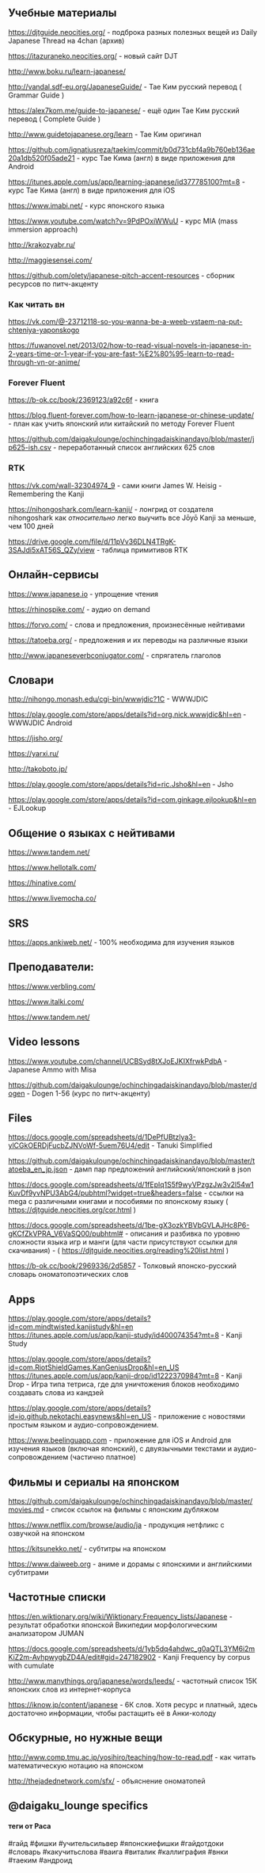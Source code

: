 

## Учебные материалы ##
https://djtguide.neocities.org/ - подброка разных полезных вещей из Daily Japanese Thread на 4chan (архив)

https://itazuraneko.neocities.org/ - новый сайт DJT 

http://www.boku.ru/learn-japanese/

http://vandal.sdf-eu.org/JapaneseGuide/ - Тае Ким русский перевод ( Grammar Guide )

https://alex7kom.me/guide-to-japanese/ - ещё один Тае Ким русский перевод ( Complete Guide )

http://www.guidetojapanese.org/learn - Тае Ким оригинал

https://github.com/ignatiusreza/taekim/commit/b0d731cbf4a9b760eb136ae20a1db520f05ade21 - курс Тае Кима (англ) в виде приложения для Android

https://itunes.apple.com/us/app/learning-japanese/id377785100?mt=8 - курс Тае Кима (англ) в виде приложения для iOS

https://www.imabi.net/ - курс японского языка

https://www.youtube.com/watch?v=9PdPOxiWWuU - курс MIA (mass immersion approach)

http://krakozyabr.ru/

http://maggiesensei.com/

https://github.com/olety/japanese-pitch-accent-resources - сборник ресурсов по питч-акценту

### Как читать вн ###
https://vk.com/@-23712118-so-you-wanna-be-a-weeb-vstaem-na-put-chteniya-yaponskogo

https://fuwanovel.net/2013/02/how-to-read-visual-novels-in-japanese-in-2-years-time-or-1-year-if-you-are-fast-%E2%80%95-learn-to-read-through-vn-or-anime/

### Forever Fluent ###
https://b-ok.cc/book/2369123/a92c6f - книга

https://blog.fluent-forever.com/how-to-learn-japanese-or-chinese-update/ - план как учить японский или китайский по методу Forever Fluent

https://github.com/daigakulounge/ochinchingadaiskinandayo/blob/master/jp625-ish.csv - переработанный список английских 625 слов

### RTK ###
https://vk.com/wall-32304974_9 - сами книги James W. Heisig - Remembering the Kanji

https://nihongoshark.com/learn-kanji/ - лонгрид от создателя nihongoshark как _относительно_ легко выучить все Jōyō Kanji за меньше, чем 100 дней

https://drive.google.com/file/d/11pVv36DLN4TRgK-3SAJdi5xAT56S_QZy/view - таблица примитивов RTK

## Онлайн-сервисы ##
https://www.japanese.io - упрощение чтения

https://rhinospike.com/ - аудио on demand

https://forvo.com/ - слова и предложения, произнесённые нейтивами

https://tatoeba.org/ - предложения и их переводы на различные языки

http://www.japaneseverbconjugator.com/ - спрягатель глаголов

## Словари ##
http://nihongo.monash.edu/cgi-bin/wwwjdic?1C  - WWWJDIC

https://play.google.com/store/apps/details?id=org.nick.wwwjdic&hl=en - WWWJDIC Android

https://jisho.org/ 

https://yarxi.ru/ 

http://takoboto.jp/ 

https://play.google.com/store/apps/details?id=ric.Jsho&hl=en - Jsho

https://play.google.com/store/apps/details?id=com.ginkage.ejlookup&hl=en - EJLookup

## Общение о языках с нейтивами ##
https://www.tandem.net/

https://www.hellotalk.com/

https://hinative.com/

https://www.livemocha.co/

## SRS ## 
https://apps.ankiweb.net/ - 100% необходима для изучения языков

## Преподаватели: ##
https://www.verbling.com/

https://www.italki.com/

https://www.tandem.net/

## Video lessons ##
https://www.youtube.com/channel/UCBSyd8tXJoEJKIXfrwkPdbA - Japanese Ammo with Misa

https://github.com/daigakulounge/ochinchingadaiskinandayo/blob/master/dogen - Dogen 1-56 (курс по питч-акценту)

## Files ##
https://docs.google.com/spreadsheets/d/1DePfUBtzlya3-ylCGkOERDjFucbZJNVoWf-5uem76U4/edit - Tanuki Simplified

https://github.com/daigakulounge/ochinchingadaiskinandayo/blob/master/tatoeba_en_jp.json - дамп пар предложений английский/японский в json

https://docs.google.com/spreadsheets/d/1fEplq1S5f9wyVPzgzJw3v2l54w1KuvDf9yvNPU3AbG4/pubhtml?widget=true&headers=false - ссылки на mega с различными книгами и пособиями по японскому языку ( https://djtguide.neocities.org/cor.html )

https://docs.google.com/spreadsheets/d/1be-gX3ozkYBVbGVLAJHc8P6-gKCfZkVPRA_V6VaSQ00/pubhtml# - описания и разбивка по уровню сложности языка игр и манги (для части присутствуют ссылки для скачивания) - ( https://djtguide.neocities.org/reading%20list.html )

https://b-ok.cc/book/2969336/2d5857 - Толковый японско-русский словарь ономатопоэтических слов

## Apps ##
https://play.google.com/store/apps/details?id=com.mindtwisted.kanjistudy&hl=en 
https://itunes.apple.com/us/app/kanji-study/id400074354?mt=8 - Kanji Study

https://play.google.com/store/apps/details?id=com.RiotShieldGames.KanGeniusDrop&hl=en_US 
https://itunes.apple.com/us/app/kanji-drop/id1222370984?mt=8 - Kanji Drop - Игра типа тетриса, где для уничтожения блоков необходимо создавать слова из кандзей

https://play.google.com/store/apps/details?id=io.github.nekotachi.easynews&hl=en_US - приложение с новостями простым языком и аудио-сопровождением.

https://www.beelinguapp.com - приложение для iOS и Android для изучения языков (включая японский), с двуязычными текстами и аудио-сопровождением (частично платное)

## Фильмы и сериалы на японском ##
https://github.com/daigakulounge/ochinchingadaiskinandayo/blob/master/movies.md - список ссылок на фильмы с японским дубляжом 

https://www.netflix.com/browse/audio/ja - продукция нетфликс с озвучкой на японском

https://kitsunekko.net/ - субтитры на японском

https://www.daiweeb.org - аниме и дорамы с японскими и английскими субтитрами

## Частотные списки ###
https://en.wiktionary.org/wiki/Wiktionary:Frequency_lists/Japanese - результат обработки японской Википедии морфологическим анализатором JUMAN

https://docs.google.com/spreadsheets/d/1yb5dq4ahdwc_g0aQTL3YM6i2mKiZ2m-AvhpwygbZD4A/edit#gid=247182902 - Kanji Frequency by corpus with cumulate

http://www.manythings.org/japanese/words/leeds/ - частотный список 15К японских слов из интернет-корпуса

https://iknow.jp/content/japanese - 6К слов. Хотя ресурс и платный, здесь достаточно информации, чтобы растащить её в Анки-колоду


## Обскурные, но нужные вещи ##
http://www.comp.tmu.ac.jp/yosihiro/teaching/how-to-read.pdf - как читать математическую нотацию на японском

http://thejadednetwork.com/sfx/ - объяснение ономатопей

## @daigaku_lounge specifics ##
#### теги от Раса ####
#гайд #фишки #учительсильвер #японскиефишки #гайдотдоки #словарь #какучитьслова #ваига #виталик #каллиграфия #внки  #таеким #андроид 
